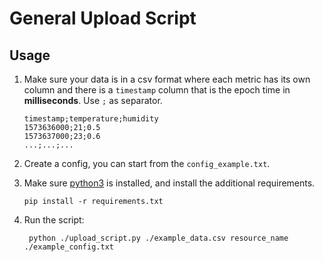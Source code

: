 # General Upload Script

## Usage

1. Make sure your data is in a csv format where each metric has its own column and there is a `timestamp` column that is the epoch time in **milliseconds**. Use `;` as separator.

    ```csv
    timestamp;temperature;humidity
    1573636000;21;0.5
    1573637000;23;0.6
    ...;...;...
    ```

2. Create a config, you can start from the `config_example.txt`.

3. Make sure [python3](https://www.python.org/downloads/) is installed, and install the additional requirements.

    ```
    pip install -r requirements.txt
    ```

4. Run the script:

   ```shell script
    python ./upload_script.py ./example_data.csv resource_name ./example_config.txt
   ```   
